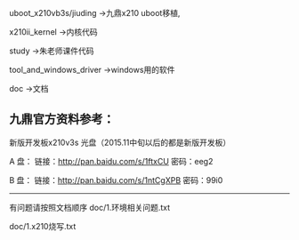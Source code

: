 uboot_x210vb3s/jiuding   ->九鼎x210 uboot移植,

 x210ii_kernel            ->内核代码  
 
 study                    ->朱老师课件代码
 
 tool_and_windows_driver   ->windows用的软件
 
 doc                        ->文档
 
九鼎官方资料参考：
----------------------------------
新版开发板x210v3s 光盘（2015.11中旬以后的都是新版开发板）

A 盘：
链接：http://pan.baidu.com/s/1ftxCU
密码：eeg2

B 盘：
链接：http://pan.baidu.com/s/1ntCgXPB
密码：99i0

------------------------------------


有问题请按照文档顺序
 doc/1.环境相关问题.txt
 
 doc/1.x210烧写.txt
